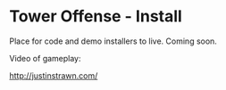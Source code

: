 # Tower Offense - Install

Place for code and demo installers to live. Coming soon.

Video of gameplay:


http://justinstrawn.com/
